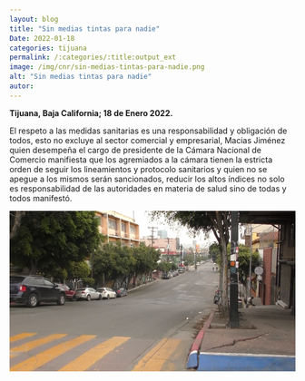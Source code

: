 ```yaml
---
layout: blog
title: "Sin medias tintas para nadie"
Date: 2022-01-18
categories: tijuana
permalink: /:categories/:title:output_ext
image: /img/cnr/sin-medias-tintas-para-nadie.png
alt: "Sin medias tintas para nadie"
autor:
---
```


**Tijuana, Baja California; 18 de Enero 2022.** 

El respeto a las medidas sanitarias es una responsabilidad y obligación de todos, esto no excluye al sector comercial y empresarial, Macias Jiménez quien desempeña el cargo de presidente de la Cámara Nacional de Comercio manifiesta que los agremiados a la cámara tienen la estricta orden de seguir los lineamientos y protocolo sanitarios y quien no se apegue a los mismos serán sancionados, reducir los altos índices no solo es responsabilidad de las autoridades en materia de salud sino de todas y todos manifestó.

<div id="carouselExampleSlidesOnly" class="carousel slide" data-ride="carousel">
  <div class="carousel-inner">
    <div class="carousel-item active">
       <img class="d-block w-100" src="/img/cnr/sin-medias-tintas-para-nadie.png" loading="lazy"  alt="Sin medias tintas para nadie">
    </div>
  </div>
</div>
